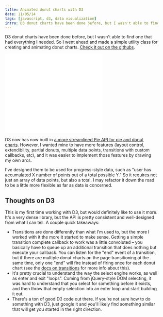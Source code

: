 ```yaml
---
title: Animated donut charts with D3
date: 11/05/14
tags: [javascript, d3, data visualization]
intro: D3 donut charts have been done before, but I wasn't able to find one that had everything I needed.  So I went ahead and made a simple utility class for creating and animating donut charts.
---
```


D3 donut charts have been done before, but I wasn't able to find one that had everything I needed.  So I went ahead and made a simple utility class for creating and animating donut charts.  [Check it out on the githubs](https://github.com/codyrushing/donut-chart).

<iframe frameborder=0 src="/demos/donut-chart/spurs.html" height="260" width="320"></iframe>

D3 now has now built in [a more streamlined Pie API for pie and donut charts](https://github.com/mbostock/d3/wiki/Pie-Layout).  However, I wanted mine to have more features (layout control, extendibility, partial donuts, multiple data points, transitions with custom callbacks, etc), and it was easier to implement those features by drawing my own arcs.

I've designed them to be used for progress-style data, such as "user has accumulated X number of points out of a total possible Y."  So it requires not just an array of data points, but also a total.  I may refactor it down the road to be a little more flexible as far as data is concerned.

## Thoughts on D3
This is my first time working with D3, but would definitely like to use it more.  It's a very dense library, but the API is pretty consistent and well-designed from what I can tell.  A couple quick takeaways:

* Transitions are done differently than what I'm used to, but the more I worked with it the more it started to make sense.  Getting a simple transition complete callback to work was a little convoluted  &ndash; you basically have to queue up an additional transition that does nothing but execute your callback.  You can listen for the "end" event of a transition, but if there are multiple donut charts on the page transitioning at the same time, only one "end" will fire instead of firing once for each donut chart (see the [docs on transitions](https://github.com/mbostock/d3/wiki/Transitions#each) for more info about this).
* It's pretty crucial to understand the way the select engine works, as well as enter and exit "loops".  Coming from jQuery-style DOM selecting, it was hard to understand that you select for something before it exists, and then throw that empty selection into an enter loop and start building it out.
* There's a ton of good D3 code out there.  If you're not sure how to do something with D3, just google it and you'll likely find something similar that will get you started in the right direction.

<pre>
<code class="lang-javascript" data-src="https://raw.githubusercontent.com/codyrushing/donut-chart/master/js/donut-chart.js"></code>
</pre>
